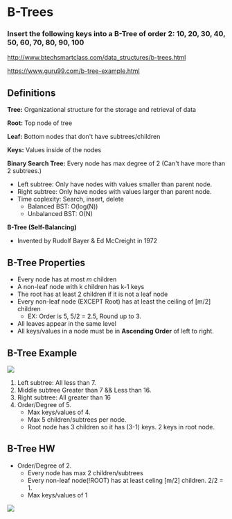 # B-Trees
### Insert the following keys into a B-Tree of order 2: 10, 20, 30, 40, 50, 60, 70, 80, 90, 100
http://www.btechsmartclass.com/data_structures/b-trees.html

https://www.guru99.com/b-tree-example.html

## Definitions

**Tree:** Organizational structure for the storage and retrieval of data

**Root:** Top node of tree

**Leaf:**  Bottom nodes that don't have subtrees/children

**Keys:** Values inside of the nodes

**Binary Search Tree:** Every node has max degree of 2 (Can't have more than 2 subtrees.)
  - Left subtree: Only have nodes with values smaller than parent node.
  - Right subtree: Only have nodes with values larger than parent node.
  - Time coplexity: Search, insert, delete
    - Balanced BST: O(log(N))
    - Unbalanced BST: O(N)
    
**B-Tree (Self-Balancing)**
- Invented by Rudolf Bayer & Ed McCreight in 1972

## B-Tree Properties
- Every node has at most *m* children
- A non-leaf node with k children has k-1 keys
- The root has at least 2 children if it is not a leaf node
- Every non-leaf node (EXCEPT Root) has at least the ceiling of [m/2] children
  - EX: Order is 5, 5/2 = 2.5, Round up to 3.
- All leaves appear in the same level
- All keys/values in a node must be in **Ascending Order** of left to right.


## B-Tree Example

![](https://github.com/JeffLoboz/DSAFINALREVIEW/blob/main/images/b-tree.png)


1. Left subtree: All less than 7.
2. Middle subtree Greater than 7 && Less than 16.
3. Right subtree: All greater than 16
4. Order/Degree of 5.
   - Max keys/values of 4.
   - Max 5 children/subtrees per node.
   - Root node has 3 children so it has (3-1) keys. 2 keys in root node. 
    


## B-Tree HW
- Order/Degree of 2.
  - Every node has max 2 children/subtrees
  - Every non-leaf node(!ROOT) has at least celing [m/2] children. 2/2 = 1.
  - Max keys/values of 1

![](https://github.com/JeffLoboz/DSAFINALREVIEW/blob/main/images/b-treeHW.png)
